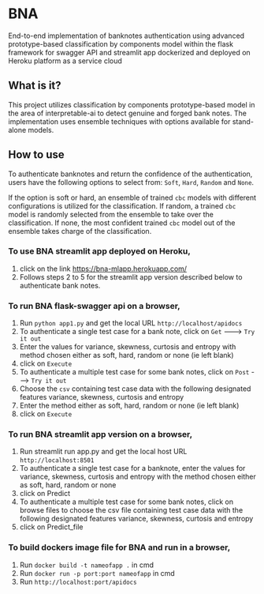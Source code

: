 # BNA

End-to-end implementation of banknotes authentication using advanced prototype-based classification by components model within the flask framework for swagger API and streamlit app dockerized and deployed on Heroku platform as a service cloud

## What is it?
This project utilizes classification by components prototype-based model in the area of interpretable-ai to detect genuine and forged bank notes. The implementation uses ensemble techniques with options available for stand-alone models.

## How to use
To authenticate banknotes and return the confidence of the authentication, users have the following options to select from: ```Soft```, ```Hard```, ```Random``` and ```None```. 

If the option is soft or hard, an ensemble of trained ```cbc``` models with different configurations is utilized for the classification. If random, a trained ```cbc``` model is randomly selected from the ensemble to take over the classification. If none, the most confident trained ```cbc``` model out of the ensemble takes charge of the classification.

### To use BNA streamlit app deployed on Heroku,
1. click on the link https://bna-mlapp.herokuapp.com/
2. Follows steps 2 to 5 for the streamlit app version described below to authenticate bank notes.

### To run BNA flask-swagger api on a browser,
1. Run ```python app1.py``` and get the local URL ```http://localhost/apidocs```
2. To authenticate a single test case for a bank note, click on ```Get``` ---> ```Try it out```
3. Enter the values for variance, skewness, curtosis and entropy with method chosen either as soft, hard, random or none (ie left blank)
4. click on ```Execute```
5. To authenticate a multiple test case for some bank notes, click on ```Post``` ---> ```Try it out```
6. Choose the ```csv``` containing test case data with the following designated features variance, skewness, curtosis and entropy
7. Enter the method either as soft, hard, random or none (ie left blank)
8. click on ```Execute```

### To run BNA streamlit app version on a browser,
1. Run streamlit run app.py and get the local host URL ```http://localhost:8501```
2. To authenticate a single test case for a banknote, enter the values for variance, skewness, curtosis and entropy with the method chosen either as soft, hard, random    or none
3. click on Predict
4. To authenticate a multiple test case for some bank notes, click on browse files to choose the csv file containing test case data with the following designated          features variance, skewness, curtosis and entropy
5. click on Predict_file


### To build dockers image file for BNA and run in a browser,
1. Run ```docker build -t nameofapp .``` in cmd
2. Run ```docker run -p port:port nameofapp``` in cmd
3. Run ```http://localhost:port/apidocs```    





